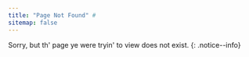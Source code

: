 ```yaml
---
title: "Page Not Found" #
sitemap: false
---
```


Sorry, but th' page ye were tryin' to view does not exist.
{: .notice--info}
